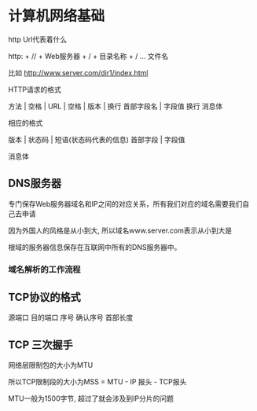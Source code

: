 # 计算机网络基础

http Url代表着什么

http: + // + Web服务器 + / + 目录名称 + / ... 文件名

比如
http://www.server.com/dir1/index.html


HTTP请求的格式

方法 | 空格 | URL | 空格 | 版本 | 换行
首部字段名 | 字段值
换行
消息体


相应的格式

版本 | 状态码 | 短语(状态码代表的信息)
首部字段 | 字段值

消息体


## DNS服务器

专门保存Web服务器域名和IP之间的对应关系，所有我们对应的域名需要我们自己去申请

因为外国人的风格是从小到大, 所以域名www.server.com表示从小到大是

根域的服务器信息保存在互联网中所有的DNS服务器中。

### 域名解析的工作流程


## TCP协议的格式

源端口 目的端口
序号
确认序号
首部长度

## TCP 三次握手

网络层限制包的大小为MTU 

所以TCP限制段的大小为MSS = MTU - IP 报头 - TCP报头

MTU一般为1500字节, 超过了就会涉及到IP分片的问题

